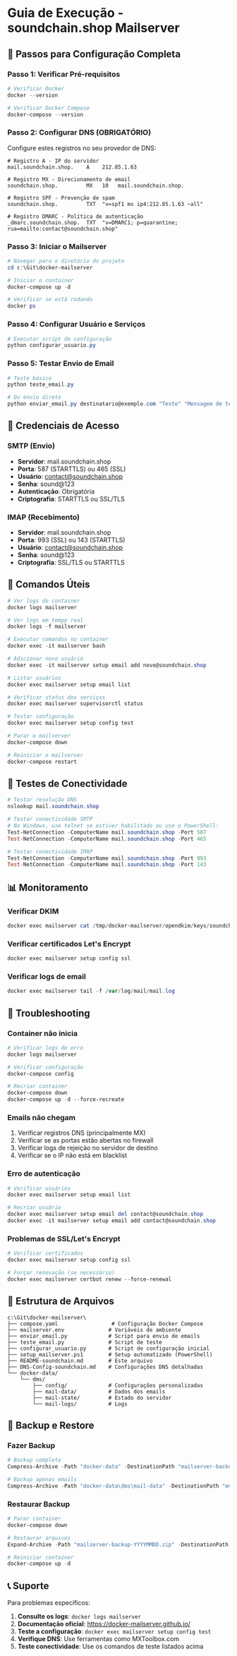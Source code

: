 # Guia de Execução - soundchain.shop Mailserver

## 🚀 Passos para Configuração Completa

### Passo 1: Verificar Pré-requisitos

```powershell
# Verificar Docker
docker --version

# Verificar Docker Compose
docker-compose --version
```

### Passo 2: Configurar DNS (OBRIGATÓRIO)

Configure estes registros no seu provedor de DNS:

```dns
# Registro A - IP do servidor
mail.soundchain.shop.    A    212.85.1.63

# Registro MX - Direcionamento de email
soundchain.shop.         MX   10   mail.soundchain.shop.

# Registro SPF - Prevenção de spam
soundchain.shop.         TXT  "v=spf1 mx ip4:212.85.1.63 ~all"

# Registro DMARC - Política de autenticação
_dmarc.soundchain.shop.  TXT  "v=DMARC1; p=quarantine; rua=mailto:contact@soundchain.shop"
```

### Passo 3: Iniciar o Mailserver

```powershell
# Navegar para o diretório do projeto
cd c:\Git\docker-mailserver

# Iniciar o container
docker-compose up -d

# Verificar se está rodando
docker ps
```

### Passo 4: Configurar Usuário e Serviços

```powershell
# Executar script de configuração
python configurar_usuario.py
```

### Passo 5: Testar Envio de Email

```powershell
# Teste básico
python teste_email.py

# Ou envio direto
python enviar_email.py destinatario@exemplo.com "Teste" "Mensagem de teste"
```

## 📧 Credenciais de Acesso

### SMTP (Envio)
- **Servidor**: mail.soundchain.shop
- **Porta**: 587 (STARTTLS) ou 465 (SSL)
- **Usuário**: contact@soundchain.shop
- **Senha**: sound@123
- **Autenticação**: Obrigatória
- **Criptografia**: STARTTLS ou SSL/TLS

### IMAP (Recebimento)
- **Servidor**: mail.soundchain.shop
- **Porta**: 993 (SSL) ou 143 (STARTTLS)
- **Usuário**: contact@soundchain.shop
- **Senha**: sound@123
- **Criptografia**: SSL/TLS ou STARTTLS

## 🔧 Comandos Úteis

```powershell
# Ver logs do container
docker logs mailserver

# Ver logs em tempo real
docker logs -f mailserver

# Executar comandos no container
docker exec -it mailserver bash

# Adicionar novo usuário
docker exec -it mailserver setup email add novo@soundchain.shop

# Listar usuários
docker exec mailserver setup email list

# Verificar status dos serviços
docker exec mailserver supervisorctl status

# Testar configuração
docker exec mailserver setup config test

# Parar o mailserver
docker-compose down

# Reiniciar o mailserver
docker-compose restart
```

## 🧪 Testes de Conectividade

```powershell
# Testar resolução DNS
nslookup mail.soundchain.shop

# Testar conectividade SMTP
# No Windows, use telnet se estiver habilitado ou use o PowerShell:
Test-NetConnection -ComputerName mail.soundchain.shop -Port 587
Test-NetConnection -ComputerName mail.soundchain.shop -Port 465

# Testar conectividade IMAP
Test-NetConnection -ComputerName mail.soundchain.shop -Port 993
Test-NetConnection -ComputerName mail.soundchain.shop -Port 143
```

## 📊 Monitoramento

### Verificar DKIM
```powershell
docker exec mailserver cat /tmp/docker-mailserver/opendkim/keys/soundchain.shop/mail.txt
```

### Verificar certificados Let's Encrypt
```powershell
docker exec mailserver setup config ssl
```

### Verificar logs de email
```powershell
docker exec mailserver tail -f /var/log/mail/mail.log
```

## 🚨 Troubleshooting

### Container não inicia
```powershell
# Verificar logs de erro
docker logs mailserver

# Verificar configuração
docker-compose config

# Recriar container
docker-compose down
docker-compose up -d --force-recreate
```

### Emails não chegam
1. Verificar registros DNS (principalmente MX)
2. Verificar se as portas estão abertas no firewall
3. Verificar logs de rejeição no servidor de destino
4. Verificar se o IP não está em blacklist

### Erro de autenticação
```powershell
# Verificar usuários
docker exec mailserver setup email list

# Recriar usuário
docker exec mailserver setup email del contact@soundchain.shop
docker exec -it mailserver setup email add contact@soundchain.shop
```

### Problemas de SSL/Let's Encrypt
```powershell
# Verificar certificados
docker exec mailserver setup config ssl

# Forçar renovação (se necessário)
docker exec mailserver certbot renew --force-renewal
```

## 📁 Estrutura de Arquivos

```
c:\Git\docker-mailserver\
├── compose.yaml                 # Configuração Docker Compose
├── mailserver.env              # Variáveis de ambiente
├── enviar_email.py             # Script para envio de emails
├── teste_email.py              # Script de teste
├── configurar_usuario.py       # Script de configuração inicial
├── setup_mailserver.ps1        # Setup automatizado (PowerShell)
├── README-soundchain.md        # Este arquivo
├── DNS-Config-soundchain.md    # Configurações DNS detalhadas
└── docker-data/
    └── dms/
        ├── config/             # Configurações personalizadas
        ├── mail-data/          # Dados dos emails
        ├── mail-state/         # Estado do servidor
        └── mail-logs/          # Logs
```

## 🔄 Backup e Restore

### Fazer Backup
```powershell
# Backup completo
Compress-Archive -Path "docker-data" -DestinationPath "mailserver-backup-$(Get-Date -Format 'yyyyMMdd').zip"

# Backup apenas emails
Compress-Archive -Path "docker-data\dms\mail-data" -DestinationPath "emails-backup-$(Get-Date -Format 'yyyyMMdd').zip"
```

### Restaurar Backup
```powershell
# Parar container
docker-compose down

# Restaurar arquivos
Expand-Archive -Path "mailserver-backup-YYYYMMDD.zip" -DestinationPath "." -Force

# Reiniciar container
docker-compose up -d
```

## 📞 Suporte

Para problemas específicos:

1. **Consulte os logs**: `docker logs mailserver`
2. **Documentação oficial**: https://docker-mailserver.github.io/
3. **Teste a configuração**: `docker exec mailserver setup config test`
4. **Verifique DNS**: Use ferramentas como MXToolbox.com
5. **Teste conectividade**: Use os comandos de teste listados acima
